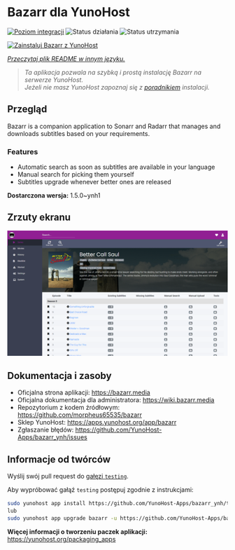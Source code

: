 <!--
To README zostało automatycznie wygenerowane przez <https://github.com/YunoHost/apps/tree/master/tools/readme_generator>
Nie powinno być ono edytowane ręcznie.
-->

# Bazarr dla YunoHost

[![Poziom integracji](https://apps.yunohost.org/badge/integration/bazarr)](https://ci-apps.yunohost.org/ci/apps/bazarr/)
![Status działania](https://apps.yunohost.org/badge/state/bazarr)
![Status utrzymania](https://apps.yunohost.org/badge/maintained/bazarr)

[![Zainstaluj Bazarr z YunoHost](https://install-app.yunohost.org/install-with-yunohost.svg)](https://install-app.yunohost.org/?app=bazarr)

*[Przeczytaj plik README w innym języku.](./ALL_README.md)*

> *Ta aplikacja pozwala na szybką i prostą instalację Bazarr na serwerze YunoHost.*  
> *Jeżeli nie masz YunoHost zapoznaj się z [poradnikiem](https://yunohost.org/install) instalacji.*

## Przegląd

Bazarr is a companion application to Sonarr and Radarr that manages and downloads subtitles based on your requirements.

### Features

- Automatic search as soon as subtitles are available in your language
- Manual search for picking them yourself
- Subtitles upgrade whenever better ones are released


**Dostarczona wersja:** 1.5.0~ynh1

## Zrzuty ekranu

![Zrzut ekranu z Bazarr](./doc/screenshots/bazarr.png)

## Dokumentacja i zasoby

- Oficjalna strona aplikacji: <https://bazarr.media>
- Oficjalna dokumentacja dla administratora: <https://wiki.bazarr.media>
- Repozytorium z kodem źródłowym: <https://github.com/morpheus65535/bazarr>
- Sklep YunoHost: <https://apps.yunohost.org/app/bazarr>
- Zgłaszanie błędów: <https://github.com/YunoHost-Apps/bazarr_ynh/issues>

## Informacje od twórców

Wyślij swój pull request do [gałęzi `testing`](https://github.com/YunoHost-Apps/bazarr_ynh/tree/testing).

Aby wypróbować gałąź `testing` postępuj zgodnie z instrukcjami:

```bash
sudo yunohost app install https://github.com/YunoHost-Apps/bazarr_ynh/tree/testing --debug
lub
sudo yunohost app upgrade bazarr -u https://github.com/YunoHost-Apps/bazarr_ynh/tree/testing --debug
```

**Więcej informacji o tworzeniu paczek aplikacji:** <https://yunohost.org/packaging_apps>
